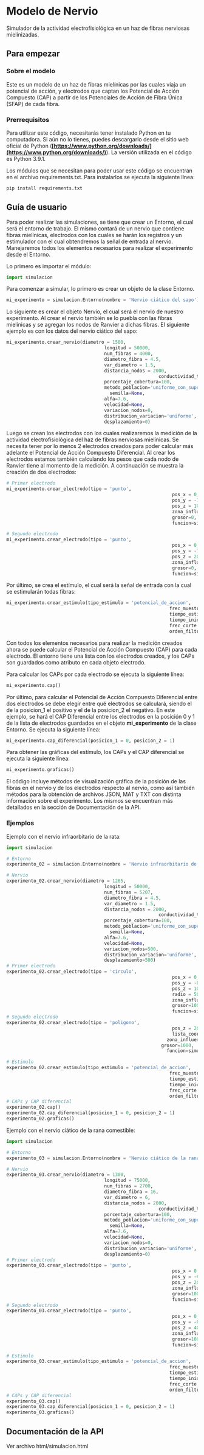 # Modelo de Nervio

Simulador de la actividad electrofisiológica en un haz de fibras nerviosas mielinizadas.

## Para empezar

### Sobre el modelo

Este es un modelo de un haz de fibras mielínicas por las cuales viaja un potencial de acción, y electrodos que captan los Potencial de Acción Compuesto (CAP) a partir de los Potenciales de Acción de Fibra Única (SFAP) de cada fibra. 

### Prerrequisitos

Para utilizar este código, necesitarás tener instalado Python en tu computadora. Si aún no lo tienes, puedes descargarlo desde el sitio web oficial de Python (**[https://www.python.org/downloads/](https://www.python.org/downloads/)**). La versión utilizada en el código es Python 3.9.1.

Los módulos que se necesitan para poder usar este código se encuentran en el archivo requirements.txt. Para instalarlos se ejecuta la siguiente línea:

```python
pip install requirements.txt
```

## Guía de usuario

Para poder realizar las simulaciones, se tiene que crear un Entorno, el cual será el entorno de trabajo. El mismo contará de un nervio que contiene fibras mielínicas, electrodos con los cuales se harán los registros y un estimulador con el cual obtendremos la señal de entrada al nervio. Manejaremos todos los elementos necesarios para realizar el experimento desde el Entorno.

Lo primero es importar el módulo:

```python
import simulacion
```

Para comenzar a simular, lo primero es crear un objeto de la clase Entorno.

```python
mi_experimento = simulacion.Entorno(nombre = 'Nervio ciático del sapo')
```

Lo siguiente es crear el objeto Nervio, el cual será el nervio de nuestro experimento. Al crear el nervio también se lo puebla con las fibras mielínicas y se agregan los nodos de Ranvier a dichas fibras. El siguiente ejemplo es con los datos del nervio ciático del sapo:

```python
mi_experimento.crear_nervio(diametro = 1500,
				                    longitud = 50000,
				                    num_fibras = 4000,
				                    diametro_fibra = 4.5,
				                    var_diametro = 1.5,
				                    distancia_nodos = 2000,
														conductividad_transversal=None,
				                    porcentaje_cobertura=100,
				                    metodo_poblacion='uniforme_con_superposicion',
					                  semilla=None,
				                    alfa=7.6,
				                    velocidad=None,
				                    variacion_nodos=0,
				                    distribucion_variacion='uniforme',
				                    desplazamiento=0)
```

Luego se crean los electrodos con los cuales realizaremos la medición de la actividad electrofisiológica del haz de fibras nerviosas mielínicas. Se necesita tener por lo menos 2 electrodos creados para poder calcular más adelante el Potencial de Acción Compuesto Diferencial. Al crear los electrodos estamos también calculando los pesos que cada nodo de Ranvier tiene al momento de la medición. A continuación se muestra la creación de dos electrodos:

```python
# Primer electrodo
mi_experimento.crear_electrodo(tipo = 'punto',
															 pos_x = 0,
															 pos_y = -750,
															 pos_z = 10000,
															 zona_influencia = 10000,
															 grosor=0,
															 funcion=simulacion.funcion_trapecio)
```

```python
# Segundo electrodo
mi_experimento.crear_electrodo(tipo = 'punto',
															 pos_x = 0,
															 pos_y = -750,
															 pos_z = 20000,
															 zona_influencia = 10000,
															 grosor=0,
															 funcion=simulacion.funcion_trapecio)
```

Por último, se crea el estímulo, el cual será la señal de entrada con la cual se estimularán todas fibras:

```python
mi_experimento.crear_estimulo(tipo_estimulo = 'potencial_de_accion',
															frec_muestreo = 100000,
															tiempo_estimulo = 0.003,
															tiempo_inicio = 0.001,
															frec_corte = 2000,
															orden_filtro = 2)
```

Con todos los elementos necesarios para realizar la medición creados ahora se puede calcular el Potencial de Acción Compuesto (CAP) para cada electrodo. El entorno tiene una lista con los electrodos creados, y los CAPs son guardados como atributo en cada objeto electrodo.

Para calcular los CAPs por cada electrodo se ejecuta la siguiente línea:

```python
mi_experimento.cap()
```

Por último, para calcular el Potencial de Acción Compuesto Diferencial entre dos electrodos se debe elegir entre qué electrodos se calculará, siendo el de la posicion_1 el positivo y el de la posicion_2 el negativo. En este ejemplo, se hará el CAP Diferencial entre los electrodos en la posición 0 y 1 de la lista de electrodos guardados en el objeto **mi_experimento** de la clase Entorno. Se ejecuta la siguiente línea:

```python
mi_experimento.cap_diferencial(posicion_1 = 0, posicion_2 = 1)
```

Para obtener las gráficas del estímulo, los CAPs y el CAP diferencial se ejecuta la siguiente línea:

```python
mi_experimento.graficas()
```

El código incluye métodos de visualización gráfica de la posición de las fibras en el nervio y de los electrodos respecto al nervio, como así también métodos para la obtención de archivos JSON, MAT y TXT con distinta información sobre el experimento. Los mismos se encuentran más detallados en la sección de Documentación de la API.

### Ejemplos

Ejemplo con el nervio infraorbitario de la rata:

```python
import simulacion

# Entorno
experimento_02 = simulacion.Entorno(nombre = 'Nervio infraorbitario de la rata')

# Nervio
experimento_02.crear_nervio(diametro = 1265,
				                    longitud = 50000,
				                    num_fibras = 5207,
				                    diametro_fibra = 4.5,
				                    var_diametro = 1.5,
				                    distancia_nodos = 2000,
														conductividad_transversal=None,
				                    porcentaje_cobertura=100,
				                    metodo_poblacion='uniforme_con_superposicion',
					                  semilla=None,
				                    alfa=7.6,
				                    velocidad=None,
				                    variacion_nodos=500,
				                    distribucion_variacion='uniforme',
				                    desplazamiento=500)
# Primer electrodo
experimento_02.crear_electrodo(tipo = 'circulo',
															 pos_x = 0,
															 pos_y = -800,
															 pos_z = 10000,
															 radio = 50,
															 zona_influencia = 10000,
															 grosor=1000,
															 funcion=simulacion.funcion_trapecio)
# Segundo electrodo
experimento_02.crear_electrodo(tipo = 'poligono',
															 pos_z = 20000,
															 lista_coordenadas = [(-100,-800),(-100,-750),(100,-750),(100,-800)],
														   zona_influencia = 10000,
													     grosor=1000,
														   funcion=simulacion.funcion_trapecio)

# Estimulo
experimento_02.crear_estimulo(tipo_estimulo = 'potencial_de_accion',
															frec_muestreo = 100000,
															tiempo_estimulo = 0.003,
															tiempo_inicio = 0.001,
															frec_corte = 2000,
															orden_filtro = 2)
# CAPs y CAP diferencial
experimento_02.cap()
experimento_02.cap_diferencial(posicion_1 = 0, posicion_2 = 1)
experimento_02.graficas()
```

Ejemplo con el nervio ciático de la rana comestible:

```python
import simulacion

# Entorno
experimento_03 = simulacion.Entorno(nombre = 'Nervio ciático de la rana comestible')

# Nervio
experimento_03.crear_nervio(diametro = 1300,
				                    longitud = 75000,
				                    num_fibras = 2700,
				                    diametro_fibra = 16,
				                    var_diametro = 6,
				                    distancia_nodos = 2000,
														conductividad_transversal=None,
				                    porcentaje_cobertura=100,
				                    metodo_poblacion='uniforme_con_superposicion',
					                  semilla=None,
				                    alfa=7.6,
				                    velocidad=None,
				                    variacion_nodos=0,
				                    distribucion_variacion='uniforme',
				                    desplazamiento=0)
# Primer electrodo
experimento_03.crear_electrodo(tipo = 'punto',
															 pos_x = 0,
															 pos_y = -650,
															 pos_z = 20000,										
															 zona_influencia = 4000,
															 grosor=1000,
															 funcion=simulacion.funcion_trapecio)
# Segundo electrodo
experimento_03.crear_electrodo(tipo = 'punto',
															 pos_x = 0,
															 pos_y = -650,
															 pos_z = 40000,										
															 zona_influencia = 4000,
															 grosor=1000,
															 funcion=simulacion.funcion_trapecio)

# Estimulo
experimento_03.crear_estimulo(tipo_estimulo = 'potencial_de_accion',
															frec_muestreo = 100000,
															tiempo_estimulo = 0.003,
															tiempo_inicio = 0.001,
															frec_corte = 2000,
															orden_filtro = 2)
# CAPs y CAP diferencial
experimento_03.cap()
experimento_03.cap_diferencial(posicion_1 = 0, posicion_2 = 1)
experimento_03.graficas()
```

## Documentación de la API

Ver archivo html/simulacion.html